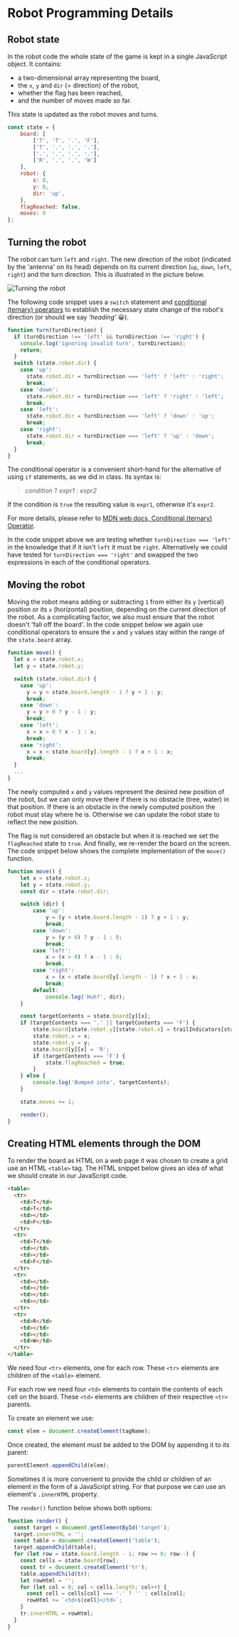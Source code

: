 # Robot Programming Details

## Robot state

In the robot code the whole state of the game is kept in a single JavaScript object. It contains:

- a two-dimensional array representing the board,
- the `x`, `y` and `dir` (= direction) of the robot,
- whether the flag has been reached,
- and the number of moves made so far.

This state is updated as the robot moves and turns.

```js
const state = {
    board: [
        ['T', 'T', '.', 'F'],
        ['T', '.', '.', '.'],
        ['.', '.', '.', '.'],
        ['R', '.', '.', 'W']
    ],
    robot: {
        x: 0,
        y: 0,
        dir: 'up',
    },
    flagReached: false,
    moves: 0
};
```

## Turning the robot

The robot can turn `left` and `right`. The new direction of the robot (indicated by the 'antenna' on its head) depends on its current direction (`up`, `down`, `left`, `right`) and the turn direction. This is illustrated in the picture below. 

![Turning the robot](assets/robot-turn.png)

The following code snippet uses a `switch` statement and [conditional (ternary) operators](https://developer.mozilla.org/en-US/docs/Web/JavaScript/Reference/Operators/Conditional_Operator) to establish the necessary state change of the robot's direction (or should we say _'heading'_ :grinning:).

```js
function turn(turnDirection) {
  if (turnDirection !== 'left' && turnDirection !== 'right') {
    console.log('ignoring invalid turn', turnDirection);
    return;
  }
  switch (state.robot.dir) {
    case 'up':
      state.robot.dir = turnDirection === 'left' ? 'left' : 'right';
      break;
    case 'down':
      state.robot.dir = turnDirection === 'left' ? 'right' : 'left';
      break;
    case 'left':
      state.robot.dir = turnDirection === 'left' ? 'down' : 'up';
      break;
    case 'right':
      state.robot.dir = turnDirection === 'left' ? 'up' : 'down';
      break;
  }
}
```

The conditional operator is a convenient short-hand for the alternative of using `if` statements, as we did in class. Its syntax is:

> _condition_ ? _expr1_ : _expr2_ 

If the condition is `true` the resulting value is `expr1`, otherwise it's `expr2`.

For more details, please refer to [MDN web docs, Conditional (ternary) Operator](https://developer.mozilla.org/en-US/docs/Web/JavaScript/Reference/Operators/Conditional_Operator).

In the code snippet above we are testing whether `turnDirection === 'left'` in the knowledge that if it isn't `left` it must be `right`. Alternatively we could have tested for `turnDirection === 'right'` and swapped the two expressions in each of the conditional operators.

## Moving the robot

Moving the robot means adding or subtracting `1` from either its `y` (vertical) position or its `x` (horizontal) position, depending on the current direction of the robot. As a complicating factor, we also must ensure that the robot doesn't 'fall off the board'. In the code snippet below we again use conditional operators to ensure the `x` and `y` values stay within the range of the `state.board` array.

```js
function move() {
  let x = state.robot.x;
  let y = state.robot.y;

  switch (state.robot.dir) {
    case 'up':
      y = y < state.board.length - 1 ? y + 1 : y;
      break;
    case 'down':
      y = y > 0 ? y - 1 : y;
      break;
    case 'left':
      x = x > 0 ? x - 1 : x;
      break;
    case 'right':
      x = x < state.board[y].length - 1 ? x + 1 : x;
      break;
  }
  ...
}
```

The newly computed `x` and `y` values represent the desired new position of the robot, but we can only move there if there is no obstacle (tree, water) in that position. If there is an obstacle in the newly computed position the robot must stay where he is. Otherwise we can update the robot state to reflect the new position.

The flag is not considered an obstacle but when it is reached we set the `flagReached` state to `true`. And finally, we re-render the board on the screen. The code snippet below shows the complete implementation of the `move()` function.

```js
function move() {
    let x = state.robot.x;
    let y = state.robot.y;
    const dir = state.robot.dir;

    switch (dir) {
        case 'up':
            y = (y < state.board.length - 1) ? y + 1 : y;
            break;
        case 'down':
            y = (y > 0) ? y - 1 : 0;
            break;
        case 'left':
            x = (x > 0) ? x - 1 : 0;
            break;
        case 'right':
            x = (x < state.board[y].length - 1) ? x + 1 : x;
            break;
        default:
            console.log('Huh?', dir);
    }

    const targetContents = state.board[y][x];
    if (targetContents === '.' || targetContents === 'F') {
        state.board[state.robot.y][state.robot.x] = trailIndicators[state.robot.dir];
        state.robot.x = x;
        state.robot.y = y;
        state.board[y][x] = 'R';
        if (targetContents === 'F') {
            state.flagReached = true;
        }
    } else {
        console.log('Bumped into', targetContents);
    }

    state.moves += 1;

    render();
}
```

## Creating HTML elements through the DOM

To render the board as HTML on a web page it was chosen to create a grid use an HTML `<table>` tag. The HTML snippet below gives an idea of what we should create in our JavaScript code.

```html
<table>
  <tr>
    <td>T</td>
    <td>T</td>
    <td></td>
    <td>F</td>
  </tr>
  <tr>
    <td>T</td>
    <td></td>
    <td></td>
    <td>F</td>
  </tr>
  <tr>
    <td></td>
    <td></td>
    <td></td>
    <td></td>
  </tr>
  <tr>
    <td>R</td>
    <td></td>
    <td></td>
    <td>W</td>
  </tr>
</table>
```

We need four `<tr>` elements, one for each row. These `<tr>` elements are children of the `<table>` element.

For each row we need four `<td>` elements to contain the contents of each cell on the board. These `<td>` elements are children of their respective `<tr>` parents.

To create an element we use:

```js
const elem = document.createElement(tagName);
```

Once created, the element must be added to the DOM by appending it to its parent:

```js
parentElement.appendChild(elem);
```

Sometimes it is more convenient to provide the child or children of an element in the form of a JavaScript string. For that purpose we can use an element's `.innerHTML` property.

The `render()` function below shows both options:

```js
function render() {
  const target = document.getElementById('target');
  target.innerHTML = '';
  const table = document.createElement('table');
  target.appendChild(table);
  for (let row = state.board.length - 1; row >= 0; row--) {
    const cells = state.board[row];
    const tr = document.createElement('tr');
    table.appendChild(tr);
    let rowHtml = '';
    for (let col = 0; col < cells.length; col++) {
      const cell = cells[col] === '.' ? '' : cells[col];
      rowHtml += `<td>${cell}</td>`;
    }
    tr.innerHTML = rowHtml;
  }
}
```
